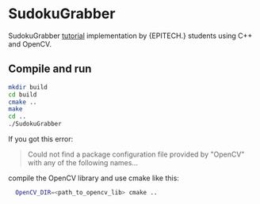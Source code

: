 # SudokuGrabber

SudokuGrabber [tutorial](http://aishack.in/tutorials/sudoku-grabber-opencv-plot/ "SuDoKu Grabber using OpenCV") implementation by {EPITECH.} students using C++ and OpenCV.

## Compile and run

```bash
mkdir build
cd build
cmake ..
make
cd ..
./SudokuGrabber
```

If you got this error:
> Could not find a package configuration file provided by "OpenCV" with any of the following names...

compile the OpenCV library and use cmake like this:

```bash
  OpenCV_DIR=<path_to_opencv_lib> cmake ..
```
